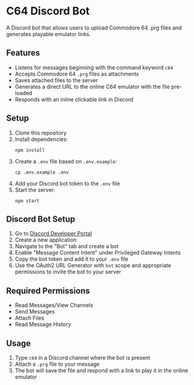 # C64 Discord Bot

A Discord bot that allows users to upload Commodore 64 .prg files and generates playable emulator links.

## Features

- Listens for messages beginning with the command keyword `c64`
- Accepts Commodore 64 `.prg` files as attachments
- Saves attached files to the server
- Generates a direct URL to the online C64 emulator with the file pre-loaded
- Responds with an inline clickable link in Discord

## Setup

1. Clone this repository
2. Install dependencies:
   ```
   npm install
   ```
3. Create a `.env` file based on `.env.example`:
   ```
   cp .env.example .env
   ```
4. Add your Discord bot token to the `.env` file
5. Start the server:
   ```
   npm start
   ```

## Discord Bot Setup

1. Go to [Discord Developer Portal](https://discord.com/developers/applications)
2. Create a new application
3. Navigate to the "Bot" tab and create a bot
4. Enable "Message Content Intent" under Privileged Gateway Intents
5. Copy the bot token and add it to your `.env` file
6. Use the OAuth2 URL Generator with `bot` scope and appropriate permissions to invite the bot to your server

## Required Permissions

- Read Messages/View Channels
- Send Messages
- Attach Files
- Read Message History

## Usage

1. Type `c64` in a Discord channel where the bot is present
2. Attach a `.prg` file to your message
3. The bot will save the file and respond with a link to play it in the online emulator
